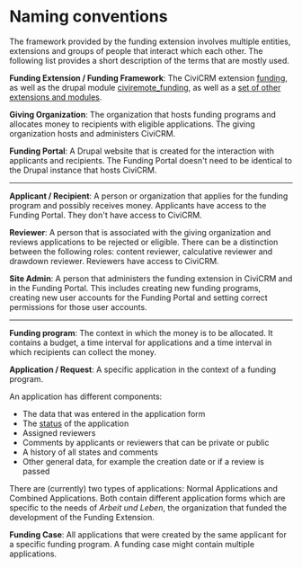 # Naming conventions

The framework provided by the funding extension involves multiple entities, extensions and groups of people that interact which each other. The following list provides a short description of the terms that are mostly used.

**Funding Extension / Funding Framework**: The CiviCRM extension [funding](https://github.com/systopia/funding), as well as the drupal module [civiremote_funding](https://github.com/systopia/drupal-civiremote_funding/), as well as a [set of other extensions and modules](./index.md#we-need-your-support).

**Giving Organization**: The organization that hosts funding programs and allocates money to recipients with eligible applications. The giving organization hosts and administers CiviCRM.

**Funding Portal**: A Drupal website that is created for the interaction with applicants and recipients. The Funding Portal doesn't need to be identical to the Drupal instance that hosts CiviCRM.

-------------

**Applicant / Recipient**: A person or organization that applies for the funding program and possibly receives money. Applicants have access to the Funding Portal. They don't have access to CiviCRM.

**Reviewer**: A person that is associated with the giving organization and reviews applications to be rejected or eligible. There can be a distinction between the following roles: content reviewer, calculative reviewer and drawdown reviewer. Reviewers have access to CiviCRM.

**Site Admin**: A person that administers the funding extension in CiviCRM and in the Funding Portal. This includes creating new funding programs, creating new user accounts for the Funding Portal and setting correct permissions for those user accounts.

------------

**Funding program**: The context in which the money is to be allocated. It contains a budget, a time interval for applications and a time interval in which recipients can collect the money.

**Application / Request**: A specific application in the context of a funding program.

An application has different components:

  * The data that was entered in the application form
  * The [status](./usage/application-states.md) of the application
  * Assigned reviewers
  * Comments by applicants or reviewers that can be private or public
  * A history of all states and comments
  * Other general data, for example the creation date or if a review is passed

There are (currently) two types of applications: Normal Applications and Combined Applications. Both contain different application forms which are specific to the needs of *Arbeit und Leben*, the organization that funded the development of the Funding Extension.

**Funding Case**: All applications that were created by the same applicant for a specific funding program. A funding case might contain multiple applications.
